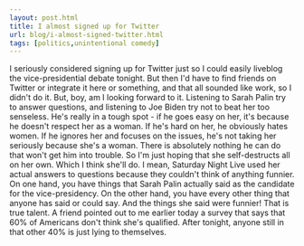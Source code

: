 ```yaml
---
layout: post.html
title: I almost signed up for Twitter 
url: blog/i-almost-signed-twitter.html
tags: [politics,unintentional comedy]
---
```

I seriously considered signing up for Twitter just so I could easily liveblog the vice-presidential debate tonight. But then I'd have to find friends on Twitter or integrate it here or something, and that all sounded like work, so I didn't do it. But, boy, am I looking forward to it. Listening to Sarah Palin try to answer questions, and listening to Joe Biden try not to beat her too senseless. He's really in a tough spot - if he goes easy on her, it's because he doesn't respect her as a woman. If he's hard on her, he obviously hates women. If he ignores her and focuses on the issues, he's not taking her seriously because she's a woman. There is absolutely nothing he can do that won't get him into trouble. So I'm just hoping that she self-destructs all on her own. Which I think she'll do. I mean, Saturday Night Live used her actual answers to questions because they couldn't think of anything funnier. On one hand, you have things that Sarah Palin actually said as the candidate for the vice-presidency. On the other hand, you have every other thing that anyone has said or could say. And the things she said were funnier! That is true talent. A friend pointed out to me earlier today a survey that says that 60% of Americans don't think she's qualified. After tonight, anyone still in that other 40% is just lying to themselves.
